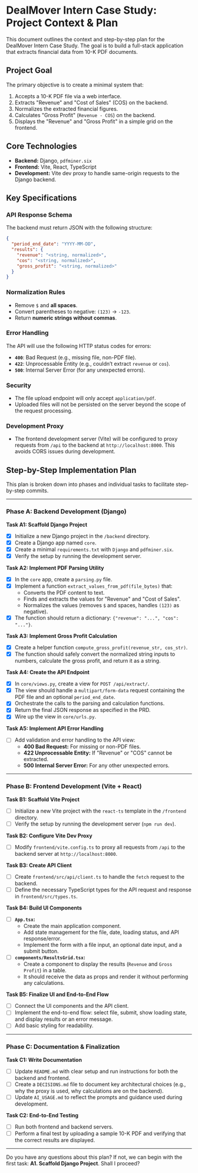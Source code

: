 # DealMover Intern Case Study: Project Context & Plan

This document outlines the context and step-by-step plan for the DealMover Intern Case Study. The goal is to build a full-stack application that extracts financial data from 10-K PDF documents.

## Project Goal

The primary objective is to create a minimal system that:

1.  Accepts a 10-K PDF file via a web interface.
2.  Extracts "Revenue" and "Cost of Sales" (COS) on the backend.
3.  Normalizes the extracted financial figures.
4.  Calculates "Gross Profit" (`Revenue - COS`) on the backend.
5.  Displays the "Revenue" and "Gross Profit" in a simple grid on the frontend.

## Core Technologies

- **Backend:** Django, `pdfminer.six`
- **Frontend:** Vite, React, TypeScript
- **Development:** Vite dev proxy to handle same-origin requests to the Django backend.

## Key Specifications

### API Response Schema

The backend must return JSON with the following structure:

```json
{
  "period_end_date": "YYYY-MM-DD",
  "results": {
    "revenue": "<string, normalized>",
    "cos": "<string, normalized>",
    "gross_profit": "<string, normalized>"
  }
}
```

### Normalization Rules

- Remove `$` and **all spaces**.
- Convert parentheses to negative: `(123)` → `-123`.
- Return **numeric strings without commas**.

### Error Handling

The API will use the following HTTP status codes for errors:

- **`400`**: Bad Request (e.g., missing file, non-PDF file).
- **`422`**: Unprocessable Entity (e.g., couldn’t extract `revenue` or `cos`).
- **`500`**: Internal Server Error (for any unexpected errors).

### Security

- The file upload endpoint will only accept `application/pdf`.
- Uploaded files will not be persisted on the server beyond the scope of the request processing.

### Development Proxy

- The frontend development server (Vite) will be configured to proxy requests from `/api` to the backend at `http://localhost:8000`. This avoids CORS issues during development.

## Step-by-Step Implementation Plan

This plan is broken down into phases and individual tasks to facilitate step-by-step commits.

---

### Phase A: Backend Development (Django)

**Task A1: Scaffold Django Project**

- [x] Initialize a new Django project in the `/backend` directory.
- [x] Create a Django app named `core`.
- [x] Create a minimal `requirements.txt` with `Django` and `pdfminer.six`.
- [x] Verify the setup by running the development server.

**Task A2: Implement PDF Parsing Utility**

- [x] In the `core` app, create a `parsing.py` file.
- [x] Implement a function `extract_values_from_pdf(file_bytes)` that:
  - Converts the PDF content to text.
  - Finds and extracts the values for "Revenue" and "Cost of Sales".
  - Normalizes the values (removes `$` and spaces, handles `(123)` as negative).
- [x] The function should return a dictionary: `{"revenue": "...", "cos": "..."}`.

**Task A3: Implement Gross Profit Calculation**

- [x] Create a helper function `compute_gross_profit(revenue_str, cos_str)`.
- [x] The function should safely convert the normalized string inputs to numbers, calculate the gross profit, and return it as a string.

**Task A4: Create the API Endpoint**

- [x] In `core/views.py`, create a view for `POST /api/extract/`.
- [x] The view should handle a `multipart/form-data` request containing the PDF file and an optional `period_end_date`.
- [x] Orchestrate the calls to the parsing and calculation functions.
- [x] Return the final JSON response as specified in the PRD.
- [x] Wire up the view in `core/urls.py`.

**Task A5: Implement API Error Handling**

- [ ] Add validation and error handling to the API view:
  - **400 Bad Request:** For missing or non-PDF files.
  - **422 Unprocessable Entity:** If "Revenue" or "COS" cannot be extracted.
  - **500 Internal Server Error:** For any other unexpected errors.

---

### Phase B: Frontend Development (Vite + React)

**Task B1: Scaffold Vite Project**

- [ ] Initialize a new Vite project with the `react-ts` template in the `/frontend` directory.
- [ ] Verify the setup by running the development server (`npm run dev`).

**Task B2: Configure Vite Dev Proxy**

- [ ] Modify `frontend/vite.config.ts` to proxy all requests from `/api` to the backend server at `http://localhost:8000`.

**Task B3: Create API Client**

- [ ] Create `frontend/src/api/client.ts` to handle the `fetch` request to the backend.
- [ ] Define the necessary TypeScript types for the API request and response in `frontend/src/types.ts`.

**Task B4: Build UI Components**

- [ ] **`App.tsx`:**
  - Create the main application component.
  - Add state management for the file, date, loading status, and API response/error.
  - Implement the form with a file input, an optional date input, and a submit button.
- [ ] **`components/ResultsGrid.tsx`:**
  - Create a component to display the results (`Revenue` and `Gross Profit`) in a table.
  - It should receive the data as props and render it without performing any calculations.

**Task B5: Finalize UI and End-to-End Flow**

- [ ] Connect the UI components and the API client.
- [ ] Implement the end-to-end flow: select file, submit, show loading state, and display results or an error message.
- [ ] Add basic styling for readability.

---

### Phase C: Documentation & Finalization

**Task C1: Write Documentation**

- [ ] Update `README.md` with clear setup and run instructions for both the backend and frontend.
- [ ] Create a `DECISIONS.md` file to document key architectural choices (e.g., why the proxy is used, why calculations are on the backend).
- [ ] Update `AI_USAGE.md` to reflect the prompts and guidance used during development.

**Task C2: End-to-End Testing**

- [ ] Run both frontend and backend servers.
- [ ] Perform a final test by uploading a sample 10-K PDF and verifying that the correct results are displayed.

---

Do you have any questions about this plan? If not, we can begin with the first task: **A1. Scaffold Django Project**. Shall I proceed?
